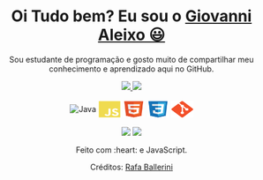 <div>
  
  <h1 align="center">
    Oi Tudo bem? Eu sou o
    <a href="https://www.linkedin.com/in/giovanni-aleixo/">Giovanni Aleixo 😃️</a>
  </h1>
  
  <p align="center">
    Sou estudante de programação e gosto muito de compartilhar meu conhecimento e aprendizado aqui no GitHub.
 
  </p>
  
</div>

<div align="center">
  <a href="https://github.com/Giovanni-Aleixo">
    <img height="150em" src="https://github-readme-stats.vercel.app/api?username=Giovanni-Aleixo&count_private=true&include_all_commits=false&show_icons=true&theme=dracula&hide_border=false&show_owner=true"/>
    <img height="150em" src="https://github-readme-stats.vercel.app/api/top-langs/?username=Giovanni-Aleixo&theme=dracula&hide_border=false&&layout=compact"/>
  </a>
</div>

<div align="center" valign="top"><br>
  <img align="center" alt="Java" height="30" width="40" src="https://cdn.jsdelivr.net/gh/devicons/devicon/icons/java/java-original.svg">
  <img align="center" alt="Js" height="30" width="40" src="https://raw.githubusercontent.com/devicons/devicon/master/icons/javascript/javascript-plain.svg">
  <img align="center" alt="HTML" height="30" width="40" src="https://raw.githubusercontent.com/devicons/devicon/master/icons/html5/html5-original.svg">
  <img align="center" alt="CSS" height="30" width="40" src="https://raw.githubusercontent.com/devicons/devicon/master/icons/css3/css3-original.svg">
  <img align="center" alt="git" height="30" width="40" src="https://raw.githubusercontent.com/devicons/devicon/master/icons/git/git-original.svg">
</div><br>

<div align="center">
  <a href="https://www.linkedin.com/in/giovanni-aleixo/" target="_blank"><img src="https://img.shields.io/badge/-LinkedIn-%230077B5?style=for-the-badge&logo=linkedin&logoColor=white" target="_blank"></a> 
  <a href="mailto:aleixoo.giovanni@gmail.com"><img src="https://img.shields.io/badge/-Gmail-%23333?style=for-the-badge&logo=gmail&logoColor=white" target="_blank"></a>
</div>

<div align="center">
  
</div>

<div align="center">
  <p>Feito com :heart: e JavaScript.</p>
</div>
<div align="center">
  <p>Créditos: <a href="https://github.com/rafaballerini">Rafa Ballerini</a></p>
</div>
